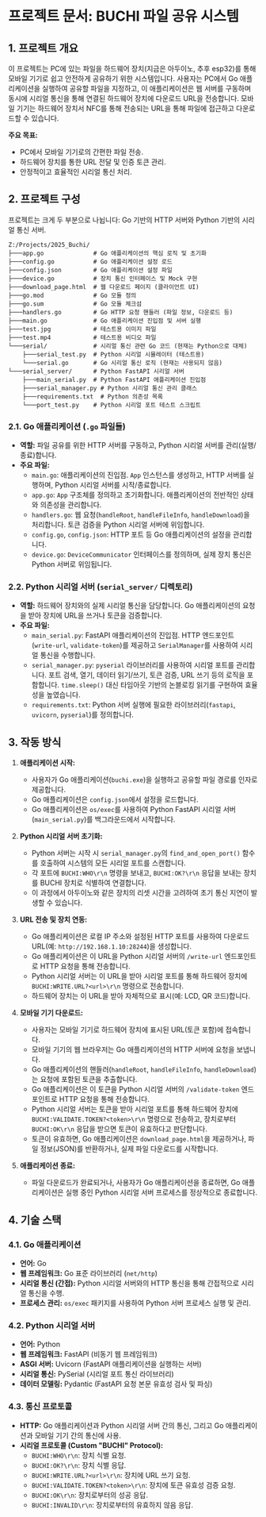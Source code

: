# 프로젝트 문서: BUCHI 파일 공유 시스템

## 1. 프로젝트 개요

이 프로젝트는 PC에 있는 파일을 하드웨어 장치(지금은 아두이노, 추후 esp32)를 통해 모바일 기기로 쉽고 안전하게 공유하기 위한 시스템입니다. 사용자는 PC에서 Go 애플리케이션을 실행하여 공유할 파일을 지정하고, 이 애플리케이션은 웹 서버를 구동하며 동시에 시리얼 통신을 통해 연결된 하드웨어 장치에 다운로드 URL을 전송합니다. 모바일 기기는 하드웨어 장치서 NFC를 통해 전송되는 URL을 통해 파일에 접근하고 다운로드할 수 있습니다.

**주요 목표:**
*   PC에서 모바일 기기로의 간편한 파일 전송.
*   하드웨어 장치를 통한 URL 전달 및 인증 토큰 관리.
*   안정적이고 효율적인 시리얼 통신 처리.

## 2. 프로젝트 구성

프로젝트는 크게 두 부분으로 나뉩니다: Go 기반의 HTTP 서버와 Python 기반의 시리얼 통신 서버.

```
Z:/Projects/2025_Buchi/
├───app.go              # Go 애플리케이션의 핵심 로직 및 초기화
├───config.go           # Go 애플리케이션 설정 로드
├───config.json         # Go 애플리케이션 설정 파일
├───device.go           # 장치 통신 인터페이스 및 Mock 구현
├───download_page.html  # 웹 다운로드 페이지 (클라이언트 UI)
├───go.mod              # Go 모듈 정의
├───go.sum              # Go 모듈 체크섬
├───handlers.go         # Go HTTP 요청 핸들러 (파일 정보, 다운로드 등)
├───main.go             # Go 애플리케이션 진입점 및 서버 실행
├───test.jpg            # 테스트용 이미지 파일
├───test.mp4            # 테스트용 비디오 파일
└───serial/             # 시리얼 통신 관련 Go 코드 (현재는 Python으로 대체)
    ├───serial_test.py  # Python 시리얼 시뮬레이터 (테스트용)
    └───serial.go       # Go 시리얼 통신 로직 (현재는 사용되지 않음)
└───serial_server/      # Python FastAPI 시리얼 서버
    ├───main_serial.py  # Python FastAPI 애플리케이션 진입점
    ├───serial_manager.py # Python 시리얼 통신 관리 클래스
    ├───requirements.txt  # Python 의존성 목록
    └───port_test.py    # Python 시리얼 포트 테스트 스크립트
```

### 2.1. Go 애플리케이션 (`.go` 파일들)

*   **역할:** 파일 공유를 위한 HTTP 서버를 구동하고, Python 시리얼 서버를 관리(실행/종료)합니다.
*   **주요 파일:**
    *   `main.go`: 애플리케이션의 진입점. `App` 인스턴스를 생성하고, HTTP 서버를 실행하며, Python 시리얼 서버를 시작/종료합니다.
    *   `app.go`: `App` 구조체를 정의하고 초기화합니다. 애플리케이션의 전반적인 상태와 의존성을 관리합니다.
    *   `handlers.go`: 웹 요청(`handleRoot`, `handleFileInfo`, `handleDownload`)을 처리합니다. 토큰 검증을 Python 시리얼 서버에 위임합니다.
    *   `config.go`, `config.json`: HTTP 포트 등 Go 애플리케이션의 설정을 관리합니다.
    *   `device.go`: `DeviceCommunicator` 인터페이스를 정의하며, 실제 장치 통신은 Python 서버로 위임됩니다.

### 2.2. Python 시리얼 서버 (`serial_server/` 디렉토리)

*   **역할:** 하드웨어 장치와의 실제 시리얼 통신을 담당합니다. Go 애플리케이션의 요청을 받아 장치에 URL을 쓰거나 토큰을 검증합니다.
*   **주요 파일:**
    *   `main_serial.py`: FastAPI 애플리케이션의 진입점. HTTP 엔드포인트(`write-url`, `validate-token`)를 제공하고 `SerialManager`를 사용하여 시리얼 통신을 수행합니다.
    *   `serial_manager.py`: `pyserial` 라이브러리를 사용하여 시리얼 포트를 관리합니다. 포트 검색, 열기, 데이터 읽기/쓰기, 토큰 검증, URL 쓰기 등의 로직을 포함합니다. `time.sleep()` 대신 타임아웃 기반의 논블로킹 읽기를 구현하여 효율성을 높였습니다.
    *   `requirements.txt`: Python 서버 실행에 필요한 라이브러리(`fastapi`, `uvicorn`, `pyserial`)를 정의합니다.

## 3. 작동 방식

1.  **애플리케이션 시작:**
    *   사용자가 Go 애플리케이션(`buchi.exe`)을 실행하고 공유할 파일 경로를 인자로 제공합니다.
    *   Go 애플리케이션은 `config.json`에서 설정을 로드합니다.
    *   Go 애플리케이션은 `os/exec`를 사용하여 Python FastAPI 시리얼 서버(`main_serial.py`)를 백그라운드에서 시작합니다.

2.  **Python 시리얼 서버 초기화:**
    *   Python 서버는 시작 시 `serial_manager.py`의 `find_and_open_port()` 함수를 호출하여 시스템의 모든 시리얼 포트를 스캔합니다.
    *   각 포트에 `BUCHI:WHO\r\n` 명령을 보내고, `BUCHI:OK?\r\n` 응답을 보내는 장치를 BUCHI 장치로 식별하여 연결합니다.
    *   이 과정에서 아두이노와 같은 장치의 리셋 시간을 고려하여 초기 통신 지연이 발생할 수 있습니다.

3.  **URL 전송 및 장치 연동:**
    *   Go 애플리케이션은 로컬 IP 주소와 설정된 HTTP 포트를 사용하여 다운로드 URL(예: `http://192.168.1.10:28244`)을 생성합니다.
    *   Go 애플리케이션은 이 URL을 Python 시리얼 서버의 `/write-url` 엔드포인트로 HTTP 요청을 통해 전송합니다.
    *   Python 시리얼 서버는 이 URL을 받아 시리얼 포트를 통해 하드웨어 장치에 `BUCHI:WRITE.URL?<url>\r\n` 명령으로 전송합니다.
    *   하드웨어 장치는 이 URL을 받아 자체적으로 표시(예: LCD, QR 코드)합니다.

4.  **모바일 기기 다운로드:**
    *   사용자는 모바일 기기로 하드웨어 장치에 표시된 URL(토큰 포함)에 접속합니다.
    *   모바일 기기의 웹 브라우저는 Go 애플리케이션의 HTTP 서버에 요청을 보냅니다.
    *   Go 애플리케이션의 핸들러(`handleRoot`, `handleFileInfo`, `handleDownload`)는 요청에 포함된 토큰을 추출합니다.
    *   Go 애플리케이션은 이 토큰을 Python 시리얼 서버의 `/validate-token` 엔드포인트로 HTTP 요청을 통해 전송합니다.
    *   Python 시리얼 서버는 토큰을 받아 시리얼 포트를 통해 하드웨어 장치에 `BUCHI:VALIDATE.TOKEN?<token>\r\n` 명령으로 전송하고, 장치로부터 `BUCHI:OK\r\n` 응답을 받으면 토큰이 유효하다고 판단합니다.
    *   토큰이 유효하면, Go 애플리케이션은 `download_page.html`을 제공하거나, 파일 정보(JSON)를 반환하거나, 실제 파일 다운로드를 시작합니다.

5.  **애플리케이션 종료:**
    *   파일 다운로드가 완료되거나, 사용자가 Go 애플리케이션을 종료하면, Go 애플리케이션은 실행 중인 Python 시리얼 서버 프로세스를 정상적으로 종료합니다.

## 4. 기술 스택

### 4.1. Go 애플리케이션

*   **언어:** Go
*   **웹 프레임워크:** Go 표준 라이브러리 (`net/http`)
*   **시리얼 통신 (간접):** Python 시리얼 서버와의 HTTP 통신을 통해 간접적으로 시리얼 통신을 수행.
*   **프로세스 관리:** `os/exec` 패키지를 사용하여 Python 서버 프로세스 실행 및 관리.

### 4.2. Python 시리얼 서버

*   **언어:** Python
*   **웹 프레임워크:** FastAPI (비동기 웹 프레임워크)
*   **ASGI 서버:** Uvicorn (FastAPI 애플리케이션을 실행하는 서버)
*   **시리얼 통신:** PySerial (시리얼 포트 통신 라이브러리)
*   **데이터 모델링:** Pydantic (FastAPI 요청 본문 유효성 검사 및 파싱)

### 4.3. 통신 프로토콜

*   **HTTP:** Go 애플리케이션과 Python 시리얼 서버 간의 통신, 그리고 Go 애플리케이션과 모바일 기기 간의 통신에 사용.
*   **시리얼 프로토콜 (Custom "BUCHI" Protocol):**
    *   `BUCHI:WHO\r\n`: 장치 식별 요청.
    *   `BUCHI:OK?\r\n`: 장치 식별 응답.
    *   `BUCHI:WRITE.URL?<url>\r\n`: 장치에 URL 쓰기 요청.
    *   `BUCHI:VALIDATE.TOKEN?<token>\r\n`: 장치에 토큰 유효성 검증 요청.
    *   `BUCHI:OK\r\n`: 장치로부터의 성공 응답.
    *   `BUCHI:INVALID\r\n`: 장치로부터의 유효하지 않음 응답.

```
